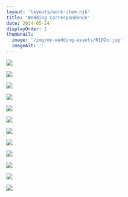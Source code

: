 ```yaml
---
layout: 'layouts/work-item.njk'
title: 'Wedding Correspondence'
date: 2014-05-24
displayOrder: 1
thumbnail:
  image: '/img/my-wedding-assets/01@2x.jpg'
  imageAlt: ''
---
```


![](/img/my-wedding-assets/02@2x.jpg)

<!-- ![](/img/my-wedding-assets/03@2x.jpg) -->

![](/img/my-wedding-assets/04@2x.jpg)

<!-- ![](/img/my-wedding-assets/05@2x.jpg) -->

<!-- ![](/img/my-wedding-assets/06@2x.jpg) -->

<!-- ![](/img/my-wedding-assets/07@2x.jpg) -->

<!-- ![](/img/my-wedding-assets/08@2x.jpg) -->

<!-- ![](/img/my-wedding-assets/09@2x.jpg) -->

![](/img/my-wedding-assets/10@2x.jpg)

<!-- ![](/img/my-wedding-assets/11@2x.jpg) -->

![](/img/my-wedding-assets/12@2x.jpg)

<!-- ![](/img/my-wedding-assets/13@2x.jpg) -->

<!-- ![](/img/my-wedding-assets/14@2x.jpg) -->

![](/img/my-wedding-assets/15@2x.jpg)

<!-- ![](/img/my-wedding-assets/16@2x.jpg) -->

<!-- ![](/img/my-wedding-assets/17@2x.jpg) -->

![](/img/my-wedding-assets/18@2x.jpg)

<!-- ![](/img/my-wedding-assets/19@2x.jpg) -->

<!-- ![](/img/my-wedding-assets/20@2x.jpg) -->

<!-- ![](/img/my-wedding-assets/21@2x.jpg) -->

<!-- ![](/img/my-wedding-assets/22@2x.jpg) -->

![](/img/my-wedding-assets/23@2x.jpg)

<!-- ![](/img/my-wedding-assets/24@2x.jpg) -->

![](/img/my-wedding-assets/25@2x.jpg)

<!-- ![](/img/my-wedding-assets/26@2x.jpg) -->

<!-- ![](/img/my-wedding-assets/27@2x.jpg) -->

![](/img/my-wedding-assets/28@2x.jpg)

<!-- ![](/img/my-wedding-assets/29@2x.jpg) -->

<!-- ![](/img/my-wedding-assets/30@2x.jpg) -->

<!-- ![](/img/my-wedding-assets/31@2x.jpg) -->

<!-- ![](/img/my-wedding-assets/32@2x.jpg) -->

<!-- ![](/img/my-wedding-assets/33@2x.jpg) -->

![](/img/my-wedding-assets/34@2x.jpg)

<!-- ![](/img/my-wedding-assets/35@2x.jpg) -->

<!-- ![](/img/my-wedding-assets/36@2x.jpg) -->

![](/img/my-wedding-assets/101@2x.jpg)

![](/img/my-wedding-assets/102@2x.jpg)
